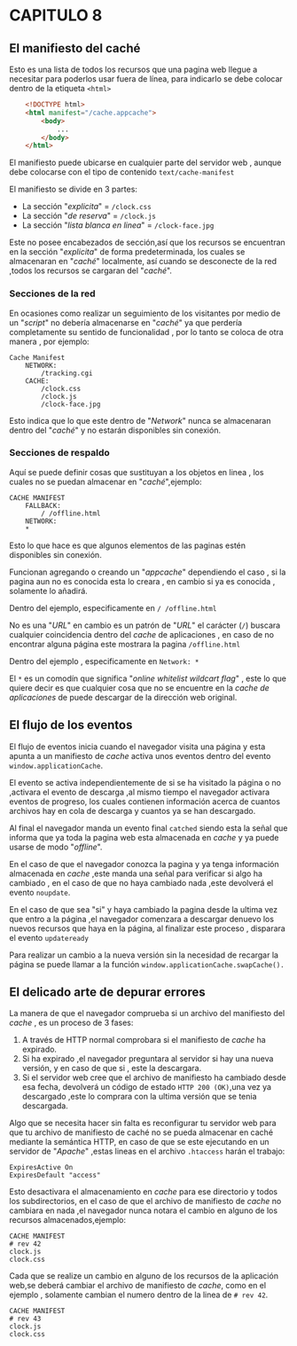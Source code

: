 # CAPITULO 8

## El manifiesto del caché

Esto es una lista de todos los recursos que una pagina web llegue a necesitar para poderlos usar fuera de línea, para indicarlo se debe colocar dentro de la etiqueta `<html>`

```html
    <!DOCTYPE html>
    <html manifest="/cache.appcache">
        <body>
            ...
        </body>
    </html>
```

El manifiesto puede ubicarse en cualquier parte del servidor web , aunque debe colocarse con el tipo de contenido `text/cache-manifest`

El manifiesto se divide en 3 partes:
*   La sección "*explicita*" = `/clock.css`
*   La sección "*de reserva*" = `/clock.js`
*   La sección "*lista blanca en linea*" = `/clock-face.jpg`

Este no posee encabezados de sección,así que los recursos se encuentran en la sección "*explicita*" de forma predeterminada, los cuales se almacenaran en "*caché*" localmente, así cuando se desconecte de la red ,todos los recursos se cargaran del "*caché*".

### Secciones de la red

En ocasiones como realizar un seguimiento de los visitantes por medio de un "*script*" no debería almacenarse en "*caché*" ya que perdería completamente su sentido de funcionalidad , por lo tanto se coloca de otra manera , por ejemplo:

    Cache Manifest
        NETWORK:
            /tracking.cgi
        CACHE:
            /clock.css
            /clock.js
            /clock-face.jpg
            
Esto indica que lo que este dentro de "*Network*" nunca se almacenaran dentro del "*caché*" y no estarán disponibles sin conexión.

### Secciones de respaldo

Aquí se puede definir cosas que sustituyan a los objetos en linea , los cuales no se puedan almacenar en "*caché*",ejemplo:

    CACHE MANIFEST
        FALLBACK:
            / /offline.html
        NETWORK:
        *

Esto lo que hace es que algunos elementos de las paginas estén disponibles sin conexión.

Funcionan agregando o creando un "*appcache*" dependiendo el caso , si la pagina aun no es conocida esta lo creara , en cambio si ya es conocida , solamente lo añadirá.

Dentro del ejemplo, especificamente en `/ /offline.html`

No es una "*URL*" en cambio es un patrón de "*URL*" el carácter (`/`) buscara cualquier coincidencia dentro del *cache* de aplicaciones , en caso de no encontrar alguna página este mostrara la pagina `/offline.html`

Dentro del ejemplo , especificamente en `Network: *`

El `*` es un comodín que significa "*online whitelist wildcart flag*" , este lo que quiere decir es que cualquier cosa que no se encuentre en la *cache de aplicaciones* de puede descargar de la dirección web original.

## El flujo de los eventos

El flujo de eventos inicia cuando el navegador visita una página y esta apunta a un manifiesto de *cache* activa unos eventos dentro del evento `window.applicationCache`.

El evento se activa independientemente de si se ha visitado la página o no ,activara el evento de descarga ,al mismo tiempo el navegador activara eventos de progreso, los cuales contienen información acerca de cuantos archivos hay en cola de descarga y cuantos ya se han descargado.

Al final el navegador manda un evento final `catched` siendo esta la señal que informa que ya toda la pagina web esta almacenada en *cache* y ya puede usarse de modo "*offline*".

En el caso de que el navegador conozca la pagina y ya tenga información almacenada en *cache* ,este manda una señal para verificar si algo ha cambiado , en el caso de que no haya cambiado nada ,este devolverá el evento `noupdate`.

En el caso de que sea "si" y haya cambiado la pagina desde la ultima vez que entro a la página ,el navegador comenzara a descargar denuevo los nuevos recursos que haya en la página, al finalizar este proceso , disparara el evento `updateready`

Para realizar un cambio a la nueva versión sin la necesidad de recargar la página se puede llamar a la función `window.applicationCache.swapCache().`

## El delicado arte de depurar errores

La manera de que el navegador comprueba si un archivo del manifiesto del *cache* , es un proceso de 3 fases:

1.  A través de HTTP normal comprobara si el manifiesto de *cache* ha expirado.
1.  Si ha expirado ,el navegador preguntara al servidor si hay una nueva versión, y en caso de que si , este la descargara.
1.  Si el servidor web cree que el archivo de manifiesto ha cambiado desde esa fecha, devolverá un código de estado `HTTP 200 (OK)`,una vez ya descargado ,este lo comprara con la ultima versión que se tenia descargada.


Algo que se necesita hacer sin falta es reconfigurar tu servidor web para que tu archivo de manifiesto de caché no se pueda almacenar en caché mediante la semántica HTTP, en caso de que se este ejecutando en un servidor de "*Apache*" ,estas lineas en el archivo `.htaccess` harán el trabajo:

    ExpiresActive On
    ExpiresDefault "access"
    
Esto desactivara el almacenamiento en *cache* para ese directorio y todos los subdirectorios, en el caso de que el archivo de manifiesto de *cache* no cambiara en nada ,el navegador nunca notara el cambio en alguno de los recursos almacenados,ejemplo:

    CACHE MANIFEST
    # rev 42
    clock.js
    clock.css
    
Cada que se realize un cambio en alguno de los recursos de la aplicación web,se deberá cambiar el archivo de manifiesto de *cache*, como en el ejemplo , solamente cambian el numero dentro de la linea de `# rev 42`.

    CACHE MANIFEST
    # rev 43
    clock.js
    clock.css